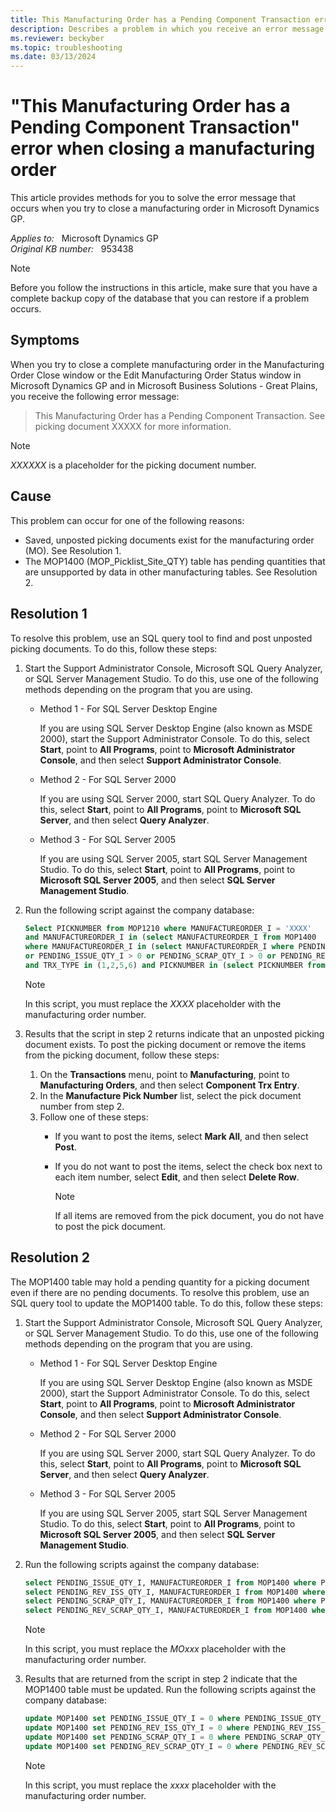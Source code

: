 ```yaml
---
title: This Manufacturing Order has a Pending Component Transaction error when closing manufacturing order
description: Describes a problem in which you receive an error message when you try to close a complete manufacturing order in the Manufacturing Order Close window or the Edit Manufacturing Order Status window in Microsoft Dynamics GP.
ms.reviewer: beckyber
ms.topic: troubleshooting
ms.date: 03/13/2024
---
```

# "This Manufacturing Order has a Pending Component Transaction" error when closing a manufacturing order

This article provides methods for you to solve the error message that occurs when you try to close a manufacturing order in Microsoft Dynamics GP.

_Applies to:_ &nbsp; Microsoft Dynamics GP  
_Original KB number:_ &nbsp; 953438

> [!NOTE]
> Before you follow the instructions in this article, make sure that you have a complete backup copy of the database that you can restore if a problem occurs.

## Symptoms

When you try to close a complete manufacturing order in the Manufacturing Order Close window or the Edit Manufacturing Order Status window in Microsoft Dynamics GP and in Microsoft Business Solutions - Great Plains, you receive the following error message:

> This Manufacturing Order has a Pending Component Transaction. See picking document XXXXX for more information.

> [!NOTE]
> *XXXXXX* is a placeholder for the picking document number.

## Cause

This problem can occur for one of the following reasons:

- Saved, unposted picking documents exist for the manufacturing order (MO). See Resolution 1.
- The MOP1400 (MOP_Picklist_Site_QTY) table has pending quantities that are unsupported by data in other manufacturing tables. See Resolution 2.

## Resolution 1

To resolve this problem, use an SQL query tool to find and post unposted picking documents. To do this, follow these steps:

1. Start the Support Administrator Console, Microsoft SQL Query Analyzer, or SQL Server Management Studio. To do this, use one of the following methods depending on the program that you are using.

    - Method 1 - For SQL Server Desktop Engine

      If you are using SQL Server Desktop Engine (also known as MSDE 2000), start the Support Administrator Console. To do this, select **Start**, point to **All Programs**, point to **Microsoft Administrator Console**, and then select **Support Administrator Console**.

    - Method 2 - For SQL Server 2000

      If you are using SQL Server 2000, start SQL Query Analyzer. To do this, select **Start**, point to **All Programs**, point to **Microsoft SQL Server**, and then select **Query Analyzer**.

    - Method 3 - For SQL Server 2005

      If you are using SQL Server 2005, start SQL Server Management Studio. To do this, select **Start**, point to **All Programs**, point to **Microsoft SQL Server 2005**, and then select **SQL Server Management Studio**.

2. Run the following script against the company database:

    ```sql
    Select PICKNUMBER from MOP1210 where MANUFACTUREORDER_I = 'XXXX'
    and MANUFACTUREORDER_I in (select MANUFACTUREORDER_I from MOP1400 
    where MANUFACTUREORDER_I in (select MANUFACTUREORDER_I where PENDING_REV_ISS_QTY_I > 0 
    or PENDING_ISSUE_QTY_I > 0 or PENDING_SCRAP_QTY_I > 0 or PENDING_REV_SCRAP_QTY_I > 0))
    and TRX_TYPE in (1,2,5,6) and PICKNUMBER in (select PICKNUMBER from MOP1200 where POSTED = 0)
    ```

    > [!NOTE]
    > In this script, you must replace the *XXXX* placeholder with the manufacturing order number.

3. Results that the script in step 2 returns indicate that an unposted picking document exists. To post the picking document or remove the items from the picking document, follow these steps:

   1. On the **Transactions** menu, point to **Manufacturing**, point to **Manufacturing Orders**, and then select **Component Trx Entry**.
   2. In the **Manufacture Pick Number** list, select the pick document number from step 2.
   3. Follow one of these steps:
      - If you want to post the items, select **Mark All**, and then select **Post**.
      - If you do not want to post the items, select the check box next to each item number, select **Edit**, and then select **Delete Row**.

        > [!NOTE]
        > If all items are removed from the pick document, you do not have to post the pick document.

## Resolution 2

The MOP1400 table may hold a pending quantity for a picking document even if there are no pending documents. To resolve this problem, use an SQL query tool to update the MOP1400 table. To do this, follow these steps:

1. Start the Support Administrator Console, Microsoft SQL Query Analyzer, or SQL Server Management Studio. To do this, use one of the following methods depending on the program that you are using.

    - Method 1 - For SQL Server Desktop Engine

      If you are using SQL Server Desktop Engine (also known as MSDE 2000), start the Support Administrator Console. To do this, select **Start**, point to **All Programs**, point to **Microsoft Administrator Console**, and then select **Support Administrator Console**.

    - Method 2 - For SQL Server 2000

      If you are using SQL Server 2000, start SQL Query Analyzer. To do this, select **Start**, point to **All Programs**, point to **Microsoft SQL Server**, and then select **Query Analyzer**.

    - Method 3 - For SQL Server 2005

      If you are using SQL Server 2005, start SQL Server Management Studio. To do this, select **Start**, point to **All Programs**, point to **Microsoft SQL Server 2005**, and then select **SQL Server Management Studio**.

2. Run the following scripts against the company database:

    ```sql
    select PENDING_ISSUE_QTY_I, MANUFACTUREORDER_I from MOP1400 where PENDING_ISSUE_QTY_I > 0 and MANUFACTUREORDER_I = 'MOxxx' 
    select PENDING_REV_ISS_QTY_I, MANUFACTUREORDER_I from MOP1400 where PENDING_REV_ISS_QTY_I > 0 and MANUFACTUREORDER_I = 'MOxxx' 
    select PENDING_SCRAP_QTY_I, MANUFACTUREORDER_I from MOP1400 where PENDING_SCRAP_QTY_I > 0 and MANUFACTUREORDER_I = 'MOxxx' 
    select PENDING_REV_SCRAP_QTY_I, MANUFACTUREORDER_I from MOP1400 where PENDING_REV_SCRAP_QTY_I > 0 and MANUFACTUREORDER_I = 'MOxxx'
    ```

    > [!NOTE]
    > In this script, you must replace the *MOxxx* placeholder with the manufacturing order number.

3. Results that are returned from the script in step 2 indicate that the MOP1400 table must be updated. Run the following scripts against the company database:

    ```sql
    update MOP1400 set PENDING_ISSUE_QTY_I = 0 where PENDING_ISSUE_QTY_I > 0 and MANUFACTUREORDER_I = 'xxxx' 
    update MOP1400 set PENDING_REV_ISS_QTY_I = 0 where PENDING_REV_ISS_QTY_I > 0 and MANUFACTUREORDER_I = 'xxxx'
    update MOP1400 set PENDING_SCRAP_QTY_I = 0 where PENDING_SCRAP_QTY_I > 0 and MANUFACTUREORDER_I = 'xxxx' 
    update MOP1400 set PENDING_REV_SCRAP_QTY_I = 0 where PENDING_REV_SCRAP_QTY_I > 0 and MANUFACTUREORDER_I = 'xxxx' 
    ```

    > [!NOTE]
    > In this script, you must replace the *xxxx* placeholder with the manufacturing order number.
